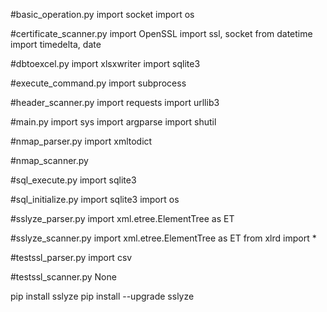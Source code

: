 #basic_operation.py
import socket
import os


#certificate_scanner.py
import OpenSSL
import ssl, socket
from datetime import timedelta, date

#dbtoexcel.py
import xlsxwriter
import sqlite3

#execute_command.py
import subprocess


#header_scanner.py
import requests
import urllib3

#main.py
import sys
import argparse
import shutil

#nmap_parser.py
import xmltodict

#nmap_scanner.py


#sql_execute.py
import sqlite3

#sql_initialize.py
import sqlite3
import os


#sslyze_parser.py
import xml.etree.ElementTree as ET

#sslyze_scanner.py
import xml.etree.ElementTree as ET
from xlrd import *

#testssl_parser.py
import csv

#testssl_scanner.py
None



pip install sslyze
pip install --upgrade sslyze
